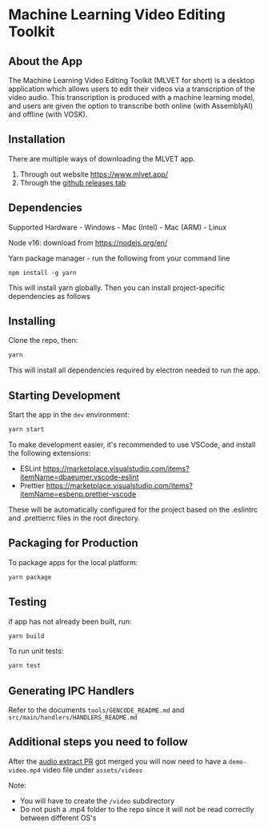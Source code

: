 # Machine Learning Video Editing Toolkit

## About the App

The Machine Learning Video Editing Toolkit (MLVET for short) is a desktop application which
allows users to edit their videos via a transcription of the video audio. This transcription
is produced with a machine learning model, and users are given the option to transcribe
both online (with AssemblyAI) and offline (with VOSK).

## Installation

There are multiple ways of downloading the MLVET app.

1. Through out website https://www.mlvet.app/
2. Through the [github releases tab](https://github.com/chloebrett/mlvet/releases)

## Dependencies

Supported Hardware - Windows - Mac (Intel) - Mac (ARM) - Linux

Node v16: download from https://nodejs.org/en/

Yarn package manager - run the following from your command line

```
npm install -g yarn
```

This will install yarn globally. Then you can install project-specific dependencies as follows

## Installing

Clone the repo, then:

```bash
yarn
```

This will install all dependencies required by electron needed to run the app.

## Starting Development

Start the app in the `dev` environment:

```bash
yarn start
```

To make development easier, it's recommended to use VSCode, and install the following extensions:

- ESLint https://marketplace.visualstudio.com/items?itemName=dbaeumer.vscode-eslint
- Prettier https://marketplace.visualstudio.com/items?itemName=esbenp.prettier-vscode

These will be automatically configured for the project based on the .eslintrc and .prettierrc files in the root directory.

## Packaging for Production

To package apps for the local platform:

```bash
yarn package
```

## Testing

if app has not already been built, run:

```bash
yarn build
```

To run unit tests:

```bash
yarn test
```

## Generating IPC Handlers

Refer to the documents `tools/GENCODE_README.md` and `src/main/handlers/HANDLERS_README.md`

## Additional steps you need to follow

After the [audio extract PR](https://github.com/chloebrett/mlvet/pull/12) got merged you will now need to have a `demo-video.mp4` video file under `assets/videos`

Note:

- You will have to create the `/video` subdirectory
- Do not push a .mp4 folder to the repo since it will not be read correctly between different OS's
